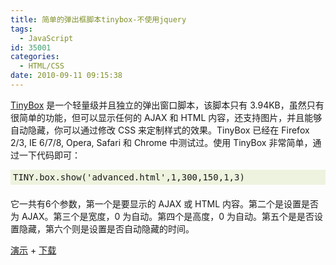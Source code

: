 ```yaml
---
title: 简单的弹出框脚本tinybox-不使用jquery
tags:
  - JavaScript
id: 35001
categories:
  - HTML/CSS
date: 2010-09-11 09:15:38
---
```


<span style="font-family: Arial; font-size: 14px; color: rgb(65, 65, 65); line-height: 22px; "></span>

[TinyBox](http://www.leigeber.com/2009/05/javascript-popup-box/)&nbsp;是一个轻量级并且独立的弹出窗口脚本，该脚本只有 3.94KB，虽然只有很简单的功能，但可以显示任何的 AJAX 和 HTML 内容，还支持图片，并且能够自动隐藏，你可以通过修改 CSS 来定制样式的效果。TinyBox 已经在 Firefox 2/3, IE 6/7/8, Opera, Safari 和 Chrome 中测试过。使用 TinyBox 非常简单，通过一下代码即可：
<pre style="margin-top: 0px; margin-right: 0px; margin-bottom: 20px; margin-left: 0px; padding-top: 4px; padding-right: 4px; padding-bottom: 4px; padding-left: 4px; background-image: initial; background-attachment: initial; background-origin: initial; background-clip: initial; background-color: rgb(237, 243, 222); white-space: pre-wrap; word-wrap: break-word; background-position: initial initial; background-repeat: initial initial; ">TINY.box.show('advanced.html',1,300,150,1,3)
</pre>

它一共有6个参数，第一个是要显示的 AJAX 或 HTML 内容。第二个是设置是否为 AJAX。第三个是宽度，0 为自动。第四个是高度，0 为自动。第五个是是否设置隐藏，第六个则是设置是否自动隐藏的时间。

[演示](http://sandbox.leigeber.com/tinybox/)&nbsp;+&nbsp;[下载](http://sandbox.leigeber.com/tinybox/tinybox.zip)